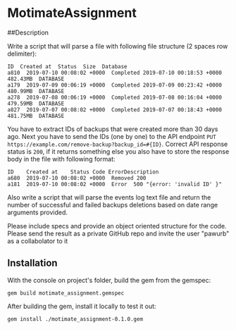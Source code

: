 # MotimateAssignment

##Description

Write a script that will parse a file with following file structure (2 spaces row delimiter):

``` 
ID  Created at  Status  Size  Database
a810  2019-07-10 00:08:02 +0000  Completed 2019-07-10 00:18:53 +0000  482.43MB  DATABASE
a179  2019-07-09 00:06:19 +0000  Completed 2019-07-09 00:23:42 +0000  480.99MB  DATABASE
a278  2019-07-08 00:06:19 +0000  Completed 2019-07-08 00:16:04 +0000  479.59MB  DATABASE
a827  2019-07-07 00:08:02 +0000  Completed 2019-07-07 00:18:43 +0000  481.75MB  DATABASE
```
You have to extract IDs of backups that were created more than 30 days ago. 
Next you have to send the IDs (one by one) to the API endpoint `PUT https://example.com/remove-backup?backup_id=#{ID}`.
Correct API response status is `200`, if it returns something else you also have to store the response body in the file with following format:

``` 
ID    Created at    Status Code ErrorDescription
a680  2019-07-10 00:08:02 +0000  Removed 200
a181  2019-07-10 00:08:02 +0000  Error  500 "{error: 'invalid ID' }"
``` 

Also write a script that will parse the events log text file and return the number of successful and failed backups deletions based on date range arguments provided.

Please include specs and provide an object oriented structure for the code.
Please send the result as a private GitHub repo and invite the user "pawurb" as a collabolator to it

## Installation
With the console on project's folder, build the gem from the gemspec:

`gem build motimate_assignment.gemspec`

After building the gem, install it locally to test it out:

`gem install ./motimate_assignment-0.1.0.gem`